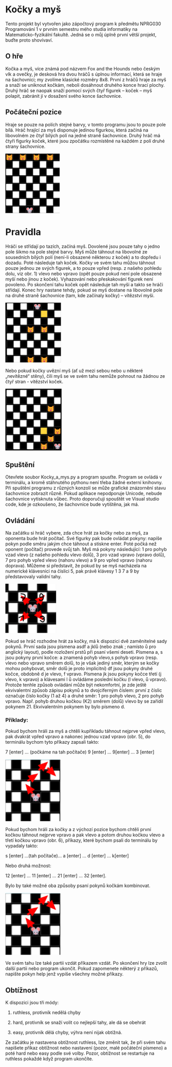 # Kočky a myš 
Tento projekt byl vytvořen jako zápočtový program k předmětu NPRG030 Programování 1 v prvním semestru mého studia informatiky na Matematicko-fyzikální fakultě.
Jedná se o můj úplně první větší projekt, buďte proto shovívaví.
## O hře
Kočka a myš, více známá pod názvem Fox and the Hounds nebo českým vlk a ovečky, je desková hra
dvou hráčů s úplnou informací, která se hraje na šachovnici; my zvolíme klasické rozměry 8x8. První
z hráčů hraje za myš a snaží se uniknout kočkám, neboli dosáhnout druhého konce hrací plochy. Druhý
hráč se naopak snaží pomocí svých čtyř figurek – koček – myš polapit, zabránit jí v dosažení svého konce
šachovnice.
## Počáteční pozice
Hraje se pouze na polích stejné barvy, v tomto programu jsou to pouze pole bílá.
Hráč hrající za myš disponuje jedinou figurkou, která začíná na libovolném ze čtyř
bílých polí na jedné straně šachovnice. Druhý hráč má čtyři figurky koček, které
jsou zpočátku rozmístěné na každém z polí druhé strany šachovnice.

![alt text](images/initial-position.png)

# Pravidla
Hráči se střídají po tazích, začíná myš. Dovolené jsou pouze tahy o jedno pole
šikmo na pole stejné barvy.
Myš může táhnout na libovolné ze sousedních bílých polí (není-li obsazené některou z koček) a to
dopředu i dozadu. Poté následuje tah koček.
Kočky ve svém tahu můžou táhnout pouze jednou ze svých figurek, a to pouze vpřed (resp. z našeho
pohledu dolu, viz obr. 1) vlevo nebo vpravo (opět pouze pokud není pole obsazené myší nebo jinou
z koček). Vyhazování nebo přeskakování figurek není povoleno. Po skončení tahu koček opět následuje
tah myši a takto se hráči střídají.
Konec hry nastane tehdy, pokud se myš dostane na libovolné pole na druhé straně šachovnice (tam,
kde začínaly kočky) – vítězství myši.

![alt text](images/mouse-victory.png)

Nebo pokud kočky uvězní myš (ať už mezi sebou nebo u
některé „nevítězné“ stěny), čili myš se ve svém tahu nemůže pohnout na žádnou ze čtyř stran - vítězství koček.

![alt text](images/cats-victory.png)

## Spuštění
Otevřete soubor Kocky_a_mys.py a program spusťte. Program se ovládá v terminálu, a kromě
stáhnutého pythonu není třeba žádné externí knihovny. Při spuštění programu z různých konzolí se
může grafické znázornění stavu šachovnice zobrazit různě. Pokud aplikace nepodporuje Unicode,
nebude šachovnice vytisknuta vůbec. Proto doporučuji spouštět ve Visual studio code, kde je
ozkoušeno, že šachovnice bude vytištěna, jak má.
## Ovládání
Na začátku si hráč vybere, zda chce hrát za kočky nebo za myš, za oponenta
bude hrát počítač. Své figurky pak bude ovládat pokyny: napíše pokyn podle
směru jakým chce táhnout a stiskne enter. Poté počká než oponent (počítač)
provede svůj tah.
Myš má pokyny následující: 1 pro pohyb vzad vlevo (z našeho pohledu vlevo
dolů), 3 pro vzad vpravo (vpravo dolů), 7 pro pohyb vpřed vlevo (nahoru vlevo)
a 9 pro vpřed vpravo (nahoru doprava). Můžeme si představit, že pokud by se
myš nacházela na numerické klávesnici na číslici 5, pak právě klávesy 1 3 7 a 9
by představovaly validní tahy.

![alt text](images/mouse-movements.png)

Pokud se hráč rozhodne hrát za kočky, má k dispozici dvě zaměnitelné sady pokynů. První sada jsou
písmena asdf a jklů (nebo znak ; namísto ů pro anglický layout), podle rozložení prstů při psaní všemi
deseti. Písmena a, s jsou pokyny první kočce: a znamená pohyb vlevo,s pohyb vpravo (resp. vlevo nebo
vpravo směrem dolů, to je však jediný směr, kterým se kočky mohou pohybovat, směr dolů je proto
implicitní) df jsou pokyny druhé kočce, obdobně d je vlevo, f vpravo. Písmena jk jsou pokyny kočce třetí
(j vlevo, k vpravo) a klávesami l ů ovládáme poslední kočku (l vlevo, ů vpravo).
Protože tenhle způsob ovládání může být nekomfortní, je zde ještě ekvivalentní způsob zápisu pokynů
a to dvojciferným číslem: první z číslic označuje číslo kočky (1 až 4) a druhé směr: 1 pro pohyb vlevo, 2
pro pohyb vpravo. Např. pohyb druhou kočkou (K2) směrem (dolů) vlevo by se zařídil pokynem 21.
Ekvivalentním pokynem by bylo písmeno d.
### Příklady:
Pokud bychom hráli za myš a chtěli kupříkladu táhnout nejprve vpřed vlevo,
pak dvakrát vpřed vpravo a nakonec jednou vzad vpravo (obr. 5), do
terminálu bychom tyto příkazy zapsali takto:

7 [enter] … (počkáme na tah počítače) 9 [enter] … 9[enter] … 3 [enter]

![alt text](images/mouse-movement-example.png)

Pokud bychom hráli za kočky a
z výchozí pozice bychom chtěli první kočkou táhnout
nejprve vpravo a pak vlevo a potom druhou kočkou vlevo a
třetí kočkou vpravo (obr. 6), příkazy, které bychom psali do
terminálu by vypadaly takto:

s [enter] …(tah počítače)… a [enter] … d [enter] … k[enter]

Nebo druhá možnost: 

12 [enter] … 11 [enter] … 21 [enter] … 32 [enter]. 

Bylo by také možné oba
způsoby psaní pokynů kočkám kombinovat.

![alt text](images/mouse-movement-example.png)

Ve svém tahu lze také partii vzdát příkazem vzdát. Po skončení hry lze zvolit další partii nebo program
ukončit. Pokud zapomenete některý z příkazů, napište pokyn help jenž vypíše všechny možné příkazy.
## Obtížnost
K dispozici jsou tři módy: 

1) ruthless, protivník nedělá chyby

2) hard, protivník se snaží volit co nejlepší tahy, ale dá se obehrát

3) easy, protivník dělá chyby, výhra není nijak obtížná.

Ze začátku je nastavena obtížnost ruthless, lze změnit tak, že při svém tahu napíšete příkaz obtížnost nebo nastavení 
(pozor, malé počáteční písmeno) a poté hard nebo easy podle své volby. Pozor, obtížnost se restartuje na
ruthless pokaždé když program ukončíte.
